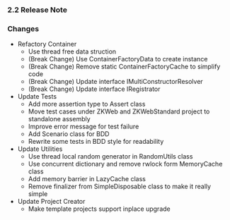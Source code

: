 ﻿### 2.2 Release Note

### Changes

- Refactory Container
	- Use thread free data struction
	- (Break Change) Use ContainerFactoryData to create instance
	- (Break Change) Remove static ContainerFactoryCache to simplify code
	- (Break Change) Update interface IMultiConstructorResolver
	- (Break Change) Update interface IRegistrator
- Update Tests
	- Add more assertion type to Assert class
	- Move test cases under ZKWeb and ZKWebStandard project to standalone assembly
	- Improve error message for test failure
	- Add Scenario class for BDD
	- Rewrite some tests in BDD style for readability
- Update Utilities
	- Use thread local random generator in RandomUtils class
	- Use concurrent dictionary and remove rwlock form MemoryCache class
	- Add memory barrier in LazyCache class
	- Remove finalizer from SimpleDisposable class to make it really simple
- Update Project Creator
	- Make template projects support inplace upgrade